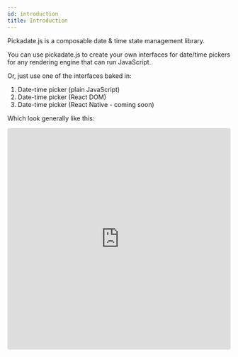 ```yaml
---
id: introduction
title: Introduction
---
```


Pickadate.js is a composable date & time state management library.

You can use pickadate.js to create your own interfaces for date/time pickers for any rendering engine that can run JavaScript.

Or, just use one of the interfaces baked in:

1. Date-time picker (plain JavaScript)
1. Date-time picker (React DOM)
1. Date-time picker (React Native - coming soon)

Which look generally like this:

<div class="pickadate-demo"><iframe src="https://codesandbox.io/embed/2vj4opzp9n?hidenavigation=1" tabindex="-1" style="width:100%; height:500px; border:0; border-radius: 4px; overflow:hidden;" sandbox="allow-modals allow-forms allow-popups allow-scripts allow-same-origin"></iframe></div>
